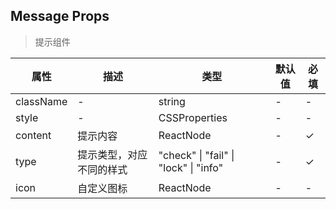 ## Message Props

> 提示组件

| 属性      | 描述                     | 类型                                  | 默认值 | 必填 |
| --------- | ------------------------ | ------------------------------------- | ------ | ---- |
| className | -                        | string                                | -      | -    |
| style     | -                        | CSSProperties                         | -      | -    |
| content   | 提示内容                 | ReactNode                             | -      | ✓    |
| type      | 提示类型，对应不同的样式 | "check" \| "fail" \| "lock" \| "info" | -      | ✓    |
| icon      | 自定义图标               | ReactNode                             | -      | -    |
